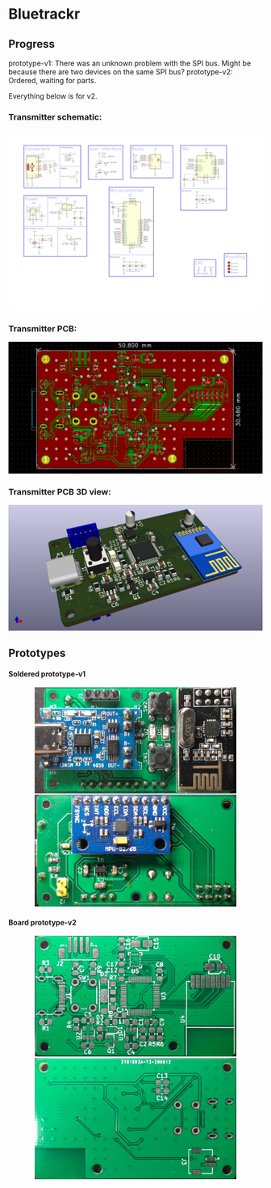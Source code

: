 # Bluetrackr

## Progress
prototype-v1: There was an unknown problem with the SPI bus. Might be because there are two devices on the same SPI bus?
prototype-v2: Ordered, waiting for parts.

Everything below is for v2.

### Transmitter schematic:

<img src="doc/images/Bluetrackr-transmitter-sch.svg?raw=true&sanitize=true">

### Transmitter PCB:

<img src="doc/images/Bluetrackr-transmitter-pcb.png" width="600">

### Transmitter PCB 3D view:

<img src="doc/images/Bluetrackr-transmitter-3d.png" width="600">

## Prototypes

#### Soldered prototype-v1
<p align="center">
  <img src="doc/images/transmitter_boards/v1-front.jpg" width="400">
  <img src="doc/images/transmitter_boards/v1-back.jpg" width="400">
</p>


#### Board prototype-v2
<p align="center">
  <img src="doc/images/transmitter_boards/v2-front.jpg" width="400">
  <img src="doc/images/transmitter_boards/v2-back.jpg" width="400">
</p>
